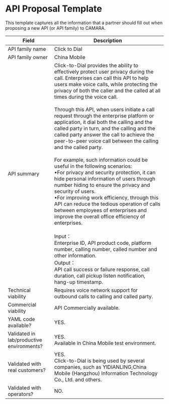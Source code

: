 # API Proposal Template
This template captures all the information that a partner should fill out when proposing a new API (or API family) to CAMARA.


| **Field** | Description | 
| ---- | ----- |
| API family name | Click to Dial |
| API family owner | China Mobile |
| API summary |Click-to-Dial provides the ability to effectively protect user privacy during the call. Enterprises can call this API to help users make voice calls, while protecting the privacy of both the caller and the called at all times during the voice call.<br><br>Through this API, when users initiate a call request through the enterprise platform or application, it dial both the calling and the called party in turn, and the calling and the called party answer the call to achieve the peer-to-peer voice call between the calling and the called party.<br><br>For example, such information could be useful in the following scenarios: <br>•For privacy and security protection, it can hide personal information of users through number hiding to ensure the privacy and security of users.<br>•For improving work efficiency, through this API can reduce the tedious operation of calls between employees of enterprises and improve the overall office efficiency of enterprises.<br><br>Input：<br>Enterprise ID, API product code, platform number, calling number, called number and other information.<br>Output：<br>API call success or failure response, call duration, call pickup listen notification, hang-up timestamp. |
| Technical viability | Requires voice network support for outbound calls to calling and called party. |
| Commercial viability | API Commercially available.|
| YAML code available? | YES.|
| Validated in lab/productive environments? | YES. <br>Available in China Mobile test environment.|
| Validated with real customers? | YES.<br> Click-to-Dial is being used by several companies, such as YIDIANLING,China Mobile (Hangzhou) Information Technology Co., Ltd. and others.|
| Validated with operators? | NO.|

